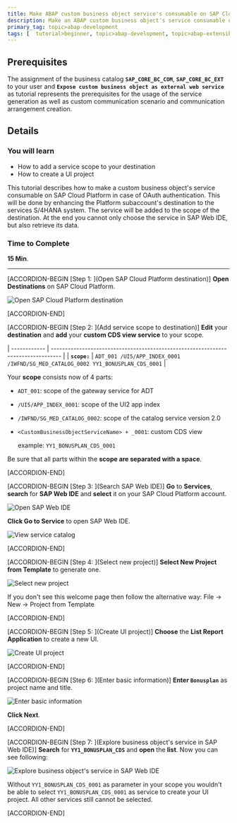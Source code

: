 ```yaml
---
title: Make ABAP custom business object service's consumable on SAP Cloud Platform via OAuth
description: Make an ABAP custom business object's service consumable on SAP Cloud Platform via OAuth. Enhancing the Platform subaccount's destination to the services S/4HANA system.
primary_tag: topic>abap-development
tags: [  tutorial>beginner, topic>abap-development, topic>abap-extensibility ]
---
```


## Prerequisites  
The assignment of the business catalog **`SAP_CORE_BC_COM`**, **`SAP_CORE_BC_EXT`** to your user and **`Expose custom business object as external web service`** as tutorial represents the prerequisites for the usage of the service generation as well as custom communication scenario and communication arrangement creation.

## Details
### You will learn
- How to add a service scope to your destination
- How to create a UI project

This tutorial describes how to make a custom business object's service consumable on SAP Cloud Platform in case of OAuth authentication. This will be done by enhancing the Platform subaccount's destination to the services S/4HANA system. The service will be added to the scope of the destination. At the end you cannot only choose the service in SAP Web IDE, but also retrieve its data.

### Time to Complete
**15 Min**.

---

[ACCORDION-BEGIN [Step 1: ](Open SAP Cloud Platform destination)]
**Open Destinations** on SAP Cloud Platform.

![Open SAP Cloud Platform destination](cp.png)

[ACCORDION-END]

[ACCORDION-BEGIN [Step 2: ](Add service scope to destination)]
**Edit** your **destination** and **add** your **custom CDS view service** to your scope.

| ------------ | --------------------------------------------------------------------------------- |
| **`scope:`** |  `ADT_001 /UI5/APP_INDEX_0001 /IWFND/SG_MED_CATALOG_0002 YY1_BONUSPLAN_CDS_0001`  |


Your **scope** consists now of 4 parts:
 - `ADT_001`: scope of the gateway service for ADT  
 - `/UI5/APP_INDEX_0001`: scope of the UI2 app index
 - `/IWFND/SG_MED_CATALOG_0002`: scope of the catalog service version 2.0
 - `<CustomBusinessObjectServiceName> + _0001`: custom CDS view

    example: `YY1_BONUSPLAN_CDS_0001`

Be sure that all parts within the **scope are separated with a space**.

[ACCORDION-END]

[ACCORDION-BEGIN [Step 3: ](Search SAP Web IDE)]
**Go** to **Services**, **search** for **SAP Web IDE** and **select** it on your SAP Cloud Platform account.

![Open SAP Web IDE](webide1.png)

**Click Go to Service** to open SAP Web IDE.

![View service catalog](sapcp.png)

[ACCORDION-END]

[ACCORDION-BEGIN [Step 4: ](Select new project)]
**Select New Project from Template** to generate one.

![Select new project](webide.png)

If you don't see this welcome page then follow the alternative way:
File -> New -> Project from Template


[ACCORDION-END]

[ACCORDION-BEGIN [Step 5: ](Create UI project)]
**Choose** the **List Report Application** to create a new UI.

![Create UI project](next.png)

[ACCORDION-END]

[ACCORDION-BEGIN [Step 6: ](Enter basic information)]
**Enter `Bonusplan`** as project name and title.

![Enter basic information](bonusplan.png)

**Click Next**.

[ACCORDION-END]

[ACCORDION-BEGIN [Step 7: ](Explore business object's service in SAP Web IDE)]
**Search** for **`YY1_BONUSPLAN_CDS`** and **open** the **list**. Now you can see following:

![Explore business object's service in SAP Web IDE](list2.png)

Without `YY1_BONUSPLAN_CDS_0001` as parameter in your scope you wouldn't be able to select `YY1_BONUSPLAN_CDS_0001` as service to create your UI project. All other services still cannot be selected.  

[ACCORDION-END]
